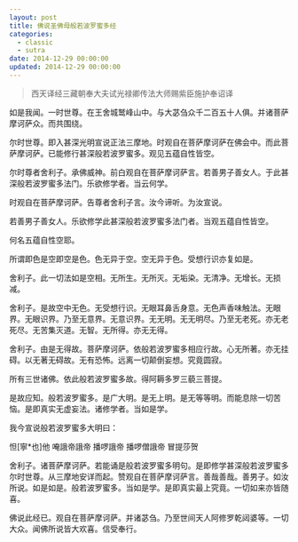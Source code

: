 ```yaml
---
layout: post
title: 佛说圣佛母般若波罗蜜多经
categories:
  - classic
  - sutra
date: 2014-12-29 00:00:00
updated: 2014-12-29 00:00:00
---
```


> 西天译经三藏朝奉大夫试光禄卿传法大师赐紫臣施护奉诏译

如是我闻。一时世尊。在王舍城鹫峰山中。与大苾刍众千二百五十人俱。并诸菩萨摩诃萨众。而共围绕。

尔时世尊。即入甚深光明宣说正法三摩地。时观自在菩萨摩诃萨在佛会中。而此菩萨摩诃萨。已能修行甚深般若波罗蜜多。观见五蕴自性皆空。

尔时尊者舍利子。承佛威神。前白观自在菩萨摩诃萨言。若善男子善女人。于此甚深般若波罗蜜多法门。乐欲修学者。当云何学。

时观自在菩萨摩诃萨。告尊者舍利子言。汝今谛听。为汝宣说。

若善男子善女人。乐欲修学此甚深般若波罗蜜多法门者。当观五蕴自性皆空。

何名五蕴自性空耶。

所谓即色是空即空是色。色无异于空。空无异于色。受想行识亦复如是。

舍利子。此一切法如是空相。无所生。无所灭。无垢染。无清净。无增长。无损减。

舍利子。是故空中无色。无受想行识。无眼耳鼻舌身意。无色声香味触法。无眼界。无眼识界。乃至无意界。无意识界。无无明。无无明尽。乃至无老死。亦无老死尽。无苦集灭道。无智。无所得。亦无无得。

舍利子。由是无得故。菩萨摩诃萨。依般若波罗蜜多相应行故。心无所著。亦无挂碍。以无著无碍故。无有恐怖。远离一切颠倒妄想。究竟圆寂。

所有三世诸佛。依此般若波罗蜜多故。得阿耨多罗三藐三菩提。

是故应知。般若波罗蜜多。是广大明。是无上明。是无等等明。而能息除一切苦恼。是即真实无虚妄法。诸修学者。当如是学。

我今宣说般若波罗蜜多大明曰：

怛[寧*也]他 唵誐帝誐帝 播啰誐帝 播啰僧誐帝 冒提莎贺

舍利子。诸菩萨摩诃萨。若能诵是般若波罗蜜多明句。是即修学甚深般若波罗蜜多尔时世尊。从三摩地安详而起。赞观自在菩萨摩诃萨言。善哉善哉。善男子。如汝所说。如是如是。般若波罗蜜多。当如是学。是即真实最上究竟。一切如来亦皆随喜。

佛说此经已。观自在菩萨摩诃萨。并诸苾刍。乃至世间天人阿修罗乾闼婆等。一切大众。闻佛所说皆大欢喜。信受奉行。